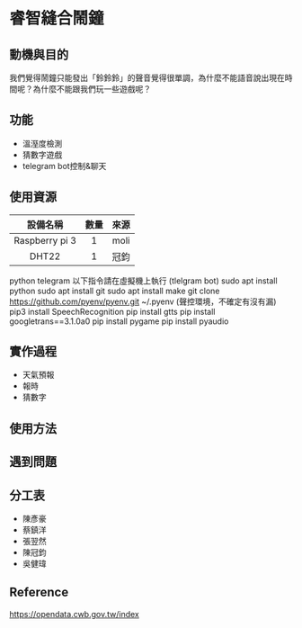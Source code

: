 睿智縫合鬧鐘
===============

動機與目的
---------------
我們覺得鬧鐘只能發出「鈴鈴鈴」的聲音覺得很單調，為什麼不能語音說出現在時間呢？為什麼不能跟我們玩一些遊戲呢？



功能
---------------
* 溫溼度檢測
* 猜數字遊戲
* telegram bot控制&聊天


使用資源
---------------

|      設備名稱      | 數量 |  來源  |
|      :-----:      | :--: |  :--: |
|  Raspberry pi 3   |  1   |  moli |
|      DHT22        |  1   |  冠鈞  |


python
telegram
以下指令請在虛擬機上執行
(tlelgram bot)
sudo apt install python
sudo apt install git
sudo apt install make
git clone https://github.com/pyenv/pyenv.git ~/.pyenv
(聲控環境，不確定有沒有漏)
pip3 install SpeechRecognition
pip install gtts
pip install googletrans==3.1.0a0
pip install pygame
pip install pyaudio


實作過程
---------------
* 天氣預報
* 報時
* 猜數字

使用方法
---------------

遇到問題
---------------

分工表
---------------
* 陳彥豪
* 蔡鎮洋
* 張翌然
* 陳冠鈞
* 吳健瑋

Reference
---------------

https://opendata.cwb.gov.tw/index

